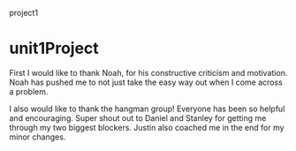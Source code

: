 project1
# unit1Project

First I would like to thank Noah, for his constructive criticism and motivation. Noah has pushed me to not just take the easy way out when I come across a problem.

I also would like to thank the hangman group! Everyone has been so helpful and encouraging. Super shout out to Daniel and Stanley for getting me through my two biggest blockers. Justin also coached me in the end for my minor changes. 


